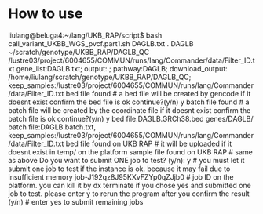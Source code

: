 # How to use
liulang@beluga4:~/lang/UKB_RAP/script$ bash call_variant_UKBB_WGS_pvcf.part1.sh DAGLB.txt . DAGLB ~/scratch/genotype/UKBB_RAP/DAGLB_QC /lustre03/project/6004655/COMMUN/runs/lang/Commander/data/Filter_ID.txt
gene_list:DAGLB.txt; output:.; pathway:DAGLB; download_output: /home/liulang/scratch/genotype/UKBB_RAP/DAGLB_QC; keep_samples:/lustre03/project/6004655/COMMUN/runs/lang/Commander/data/Filter_ID.txt
bed file found # a bed file will be created by gencode if it doesnt exist
confirm the bed file is ok
continue?(y/n)
y
batch file found # a batch file will be created by the coordinate file if it doesnt exist
confirm the batch file is ok
continue?(y/n)
y
bed file:DAGLB.GRCh38.bed genes/DAGLB/ batch file:DAGLB.batch.txt, keep_samples:/lustre03/project/6004655/COMMUN/runs/lang/Commander/data/Filter_ID.txt
bed file found on UKB RAP # it will be uploaded if it doesnt exist in temp/ on the platform
sample file found on UKB RAP # same as above
Do you want to submit ONE job to test? (y/n): y # you must let it submit one job to test if the instance is ok. because it may fail due to insufficient memory
job-J192qz8J95KXvFZYp0qZJjb0 # job ID on the platform. you can kill it by dx terminate <job-id>
if you chose yes and submitted one job to test. please enter y to rerun the program after you confirm the result (y/n) # enter yes to submit remaining jobs